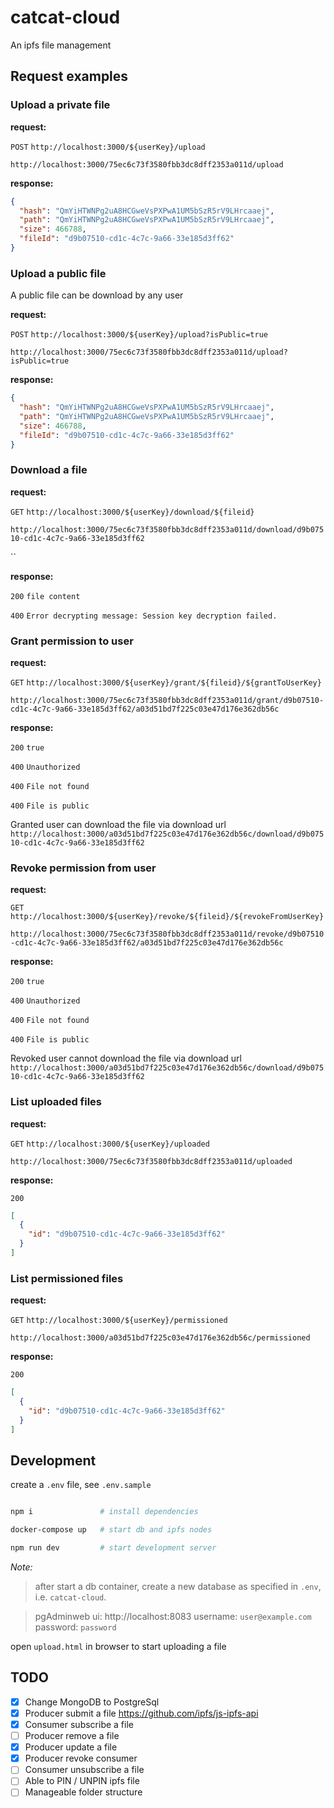 # catcat-cloud

An ipfs file management

## Request examples

### Upload a private file

__request:__

`POST` `http://localhost:3000/${userKey}/upload`

`http://localhost:3000/75ec6c73f3580fbb3dc8dff2353a011d/upload`

__response:__

```json
{
  "hash": "QmYiHTWNPg2uA8HCGweVsPXPwA1UM5bSzR5rV9LHrcaaej",
  "path": "QmYiHTWNPg2uA8HCGweVsPXPwA1UM5bSzR5rV9LHrcaaej",
  "size": 466788,
  "fileId": "d9b07510-cd1c-4c7c-9a66-33e185d3ff62"
}
```

### Upload a public file

A public file can be download by any user

__request:__

`POST` `http://localhost:3000/${userKey}/upload?isPublic=true`

`http://localhost:3000/75ec6c73f3580fbb3dc8dff2353a011d/upload?isPublic=true`

__response:__

```json
{
  "hash": "QmYiHTWNPg2uA8HCGweVsPXPwA1UM5bSzR5rV9LHrcaaej",
  "path": "QmYiHTWNPg2uA8HCGweVsPXPwA1UM5bSzR5rV9LHrcaaej",
  "size": 466788,
  "fileId": "d9b07510-cd1c-4c7c-9a66-33e185d3ff62"
}
```

### Download a file

__request:__

`GET` `http://localhost:3000/${userKey}/download/${fileid}`

`http://localhost:3000/75ec6c73f3580fbb3dc8dff2353a011d/download/d9b07510-cd1c-4c7c-9a66-33e185d3ff62`

``

__response:__

`200` `file content`

`400` `Error decrypting message: Session key decryption failed.`

### Grant permission to user

__request:__

`GET` `http://localhost:3000/${userKey}/grant/${fileid}/${grantToUserKey}`

`http://localhost:3000/75ec6c73f3580fbb3dc8dff2353a011d/grant/d9b07510-cd1c-4c7c-9a66-33e185d3ff62/a03d51bd7f225c03e47d176e362db56c`

__response:__

`200` `true`

`400` `Unauthorized`

`400` `File not found`

`400` `File is public`

Granted user can download the file via download url
`http://localhost:3000/a03d51bd7f225c03e47d176e362db56c/download/d9b07510-cd1c-4c7c-9a66-33e185d3ff62`

### Revoke permission from user

__request:__

`GET` `http://localhost:3000/${userKey}/revoke/${fileid}/${revokeFromUserKey}`

`http://localhost:3000/75ec6c73f3580fbb3dc8dff2353a011d/revoke/d9b07510-cd1c-4c7c-9a66-33e185d3ff62/a03d51bd7f225c03e47d176e362db56c`

__response:__

`200` `true`

`400` `Unauthorized`

`400` `File not found`

`400` `File is public`

Revoked user cannot download the file via download url
`http://localhost:3000/a03d51bd7f225c03e47d176e362db56c/download/d9b07510-cd1c-4c7c-9a66-33e185d3ff62`

### List uploaded files

__request:__

`GET` `http://localhost:3000/${userKey}/uploaded`

`http://localhost:3000/75ec6c73f3580fbb3dc8dff2353a011d/uploaded`

__response:__

`200`

```json
[
  {
    "id": "d9b07510-cd1c-4c7c-9a66-33e185d3ff62"
  }
]
```

### List permissioned files

__request:__

`GET` `http://localhost:3000/${userKey}/permissioned`

`http://localhost:3000/a03d51bd7f225c03e47d176e362db56c/permissioned`

__response:__

`200`

```json
[
  {
    "id": "d9b07510-cd1c-4c7c-9a66-33e185d3ff62"
  }
]
```

## Development

create a `.env` file, see `.env.sample`

```bash

npm i               # install dependencies

docker-compose up   # start db and ipfs nodes

npm run dev         # start development server
```

_Note:_
> after start a db container, create a new database as specified in `.env`, i.e. `catcat-cloud`.

>pgAdminweb ui: http://localhost:8083
username: `user@example.com`
password: `password`


open `upload.html` in browser to start uploading a file

## TODO

- [X] Change MongoDB to PostgreSql
- [X] Producer submit a file https://github.com/ipfs/js-ipfs-api
- [X] Consumer subscribe a file
- [ ] Producer remove a file
- [X] Producer update a file
- [X] Producer revoke consumer
- [ ] Consumer unsubscribe a file
- [ ] Able to PIN / UNPIN ipfs file
- [ ] Manageable folder structure
